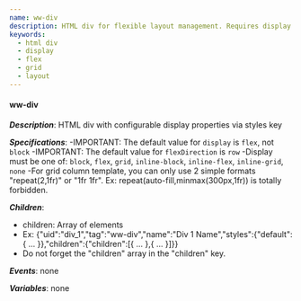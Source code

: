 ```yaml
---
name: ww-div
description: HTML div for flexible layout management. Requires display property in styles.
keywords:
  - html div
  - display
  - flex
  - grid
  - layout
---
```


#### ww-div

***Description***: HTML div with configurable display properties via styles key

***Specifications***:
-IMPORTANT: The default value for `display` is `flex`, not `block`
-IMPORTANT: The default value for `flexDirection` is `row`
-Display must be one of: `block`, `flex`, `grid`, `inline-block`, `inline-flex`, `inline-grid`, `none`
-For grid column template, you can only use 2 simple formats "repeat(2,1fr)" or "1fr 1fr". Ex: repeat(auto-fill,minmax(300px,1fr)) is totally forbidden.

***Children***:
  - children: Array of elements
  - Ex: {"uid":"div_1","tag":"ww-div","name":"Div 1 Name","styles":{"default":{ ... }},"children":{"children":[{ ... },{ ... }]}}
  - Do not forget the "children" array in the "children" key.

***Events***: none

***Variables***: none
